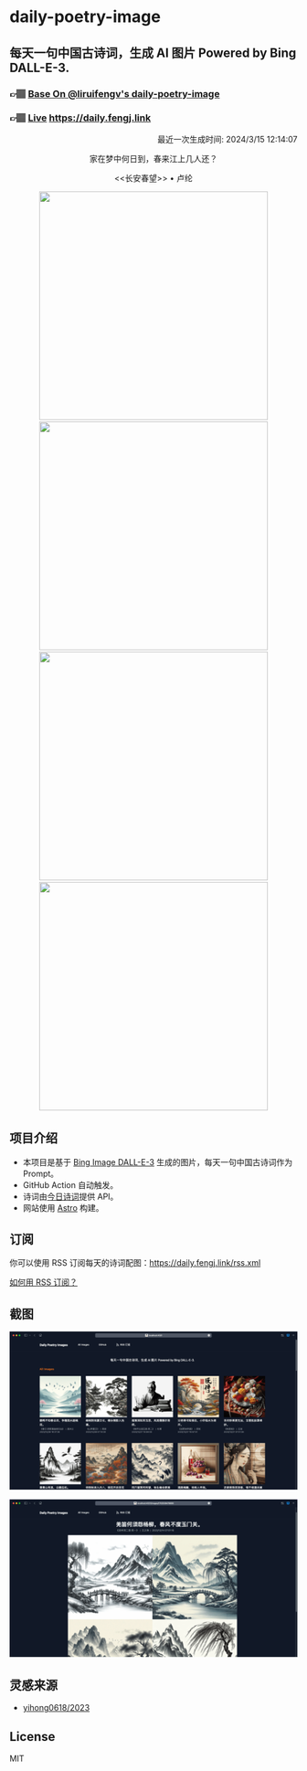 
# daily-poetry-image

## 每天一句中国古诗词，生成 AI 图片 Powered by Bing DALL-E-3.

### 👉🏽 [Base On @liruifengv's daily-poetry-image](https://github.com/liruifengv/daily-poetry-image)

### 👉🏽 [Live](https://daily.fengj.link) https://daily.fengj.link

<p align="right">
  最近一次生成时间: 2024/3/15 12:14:07
</p>
<p align="center">
家在梦中何日到，春来江上几人还？
</p>
<p align="center">
<<长安春望>> • 卢纶
</p>
<p align="center">
<img src="https://tse4.mm.bing.net/th/id/OIG2.h1ATcSr49mQoti.RW4tJ" height="400" width="400" />
<img src="https://tse1.mm.bing.net/th/id/OIG2.SbxuyHxR_rnIfEDyIZ5j" height="400" width="400" />
<img src="https://tse1.mm.bing.net/th/id/OIG2.obJtVTvfI3DaBz9rzNxn" height="400" width="400" />
<img src="https://tse1.mm.bing.net/th/id/OIG2.HY71sQf0mP7c2zCXJvzl" height="400" width="400" />
</p>

## 项目介绍

-   本项目是基于 [Bing Image DALL-E-3](https://www.bing.com/images/create) 生成的图片，每天一句中国古诗词作为 Prompt。
-   GitHub Action 自动触发。
-   诗词由[今日诗词](https://www.jinrishici.com/)提供 API。
-   网站使用 [Astro](https://astro.build) 构建。

## 订阅

你可以使用 RSS 订阅每天的诗词配图：https://daily.fengj.link/rss.xml

[如何用 RSS 订阅？](https://zhuanlan.zhihu.com/p/55026716)

## 截图

![图片列表](./screenshots/Snipaste_2023-12-28_21-00-26.png)

![图片详情](./screenshots/Snipaste_2023-12-28_21-00-53.png)

## 灵感来源

-   [yihong0618/2023](https://github.com/yihong0618/2023)

## License

MIT
